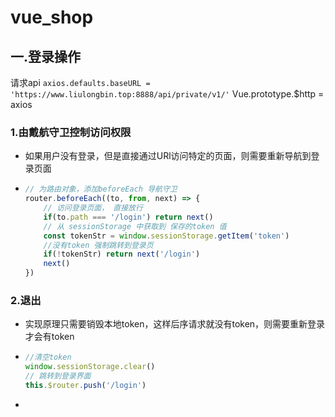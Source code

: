 # vue_shop

## 一.登录操作
请求api 
`axios.defaults.baseURL = 'https://www.liulongbin.top:8888/api/private/v1/'`
Vue.prototype.$http = axios

### 1.由戴航守卫控制访问权限

- 如果用户没有登录，但是直接通过URl访问特定的页面，则需要重新导航到登录页面

- ~~~javascript
  // 为路由对象，添加beforeEach 导航守卫
  router.beforeEach((to, from, next) => {
      // 访问登录页面， 直接放行
      if(to.path === '/login') return next()
      // 从 sessionStorage 中获取到 保存的token 值
      const tokenStr = window.sessionStorage.getItem('token')
      //没有token 强制跳转到登录页
      if(!tokenStr) return next('/login')
      next()
  })
  ~~~

### 2.退出

- 实现原理只需要销毁本地token，这样后序请求就没有token，则需要重新登录才会有token

- ~~~javascript
  //清空token
  window.sessionStorage.clear()
  // 跳转到登录界面
  this.$router.push('/login')
  ~~~

- 